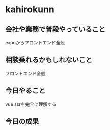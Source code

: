 # kahirokunn

## 会社や業務で普段やっていること
expoからフロントエンド全般

## 相談乗れるかもしれないこと
フロントエンド全般

## 今日やること
vue ssrを完全に理解する

## 今日の成果
